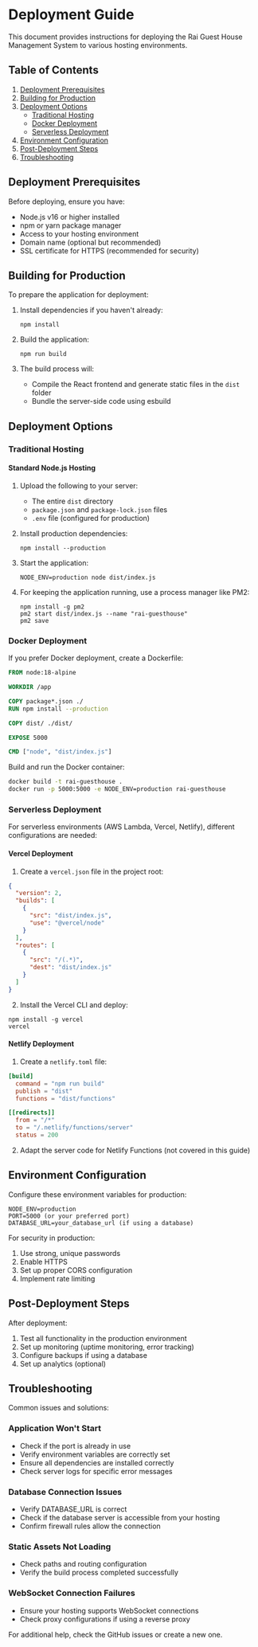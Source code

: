 # Deployment Guide

This document provides instructions for deploying the Rai Guest House Management System to various hosting environments.

## Table of Contents

1. [Deployment Prerequisites](#deployment-prerequisites)
2. [Building for Production](#building-for-production)
3. [Deployment Options](#deployment-options)
   - [Traditional Hosting](#traditional-hosting)
   - [Docker Deployment](#docker-deployment)
   - [Serverless Deployment](#serverless-deployment)
4. [Environment Configuration](#environment-configuration)
5. [Post-Deployment Steps](#post-deployment-steps)
6. [Troubleshooting](#troubleshooting)

## Deployment Prerequisites

Before deploying, ensure you have:

- Node.js v16 or higher installed
- npm or yarn package manager
- Access to your hosting environment
- Domain name (optional but recommended)
- SSL certificate for HTTPS (recommended for security)

## Building for Production

To prepare the application for deployment:

1. Install dependencies if you haven't already:
   ```
   npm install
   ```

2. Build the application:
   ```
   npm run build
   ```

3. The build process will:
   - Compile the React frontend and generate static files in the `dist` folder
   - Bundle the server-side code using esbuild

## Deployment Options

### Traditional Hosting

#### Standard Node.js Hosting

1. Upload the following to your server:
   - The entire `dist` directory
   - `package.json` and `package-lock.json` files
   - `.env` file (configured for production)

2. Install production dependencies:
   ```
   npm install --production
   ```

3. Start the application:
   ```
   NODE_ENV=production node dist/index.js
   ```

4. For keeping the application running, use a process manager like PM2:
   ```
   npm install -g pm2
   pm2 start dist/index.js --name "rai-guesthouse"
   pm2 save
   ```

### Docker Deployment

If you prefer Docker deployment, create a Dockerfile:

```dockerfile
FROM node:18-alpine

WORKDIR /app

COPY package*.json ./
RUN npm install --production

COPY dist/ ./dist/

EXPOSE 5000

CMD ["node", "dist/index.js"]
```

Build and run the Docker container:

```bash
docker build -t rai-guesthouse .
docker run -p 5000:5000 -e NODE_ENV=production rai-guesthouse
```

### Serverless Deployment

For serverless environments (AWS Lambda, Vercel, Netlify), different configurations are needed:

#### Vercel Deployment

1. Create a `vercel.json` file in the project root:

```json
{
  "version": 2,
  "builds": [
    {
      "src": "dist/index.js",
      "use": "@vercel/node"
    }
  ],
  "routes": [
    {
      "src": "/(.*)",
      "dest": "dist/index.js"
    }
  ]
}
```

2. Install the Vercel CLI and deploy:
```
npm install -g vercel
vercel
```

#### Netlify Deployment

1. Create a `netlify.toml` file:

```toml
[build]
  command = "npm run build"
  publish = "dist"
  functions = "dist/functions"

[[redirects]]
  from = "/*"
  to = "/.netlify/functions/server"
  status = 200
```

2. Adapt the server code for Netlify Functions (not covered in this guide)

## Environment Configuration

Configure these environment variables for production:

```
NODE_ENV=production
PORT=5000 (or your preferred port)
DATABASE_URL=your_database_url (if using a database)
```

For security in production:

1. Use strong, unique passwords
2. Enable HTTPS
3. Set up proper CORS configuration
4. Implement rate limiting

## Post-Deployment Steps

After deployment:

1. Test all functionality in the production environment
2. Set up monitoring (uptime monitoring, error tracking)
3. Configure backups if using a database
4. Set up analytics (optional)

## Troubleshooting

Common issues and solutions:

### Application Won't Start

- Check if the port is already in use
- Verify environment variables are correctly set
- Ensure all dependencies are installed correctly
- Check server logs for specific error messages

### Database Connection Issues

- Verify DATABASE_URL is correct
- Check if the database server is accessible from your hosting
- Confirm firewall rules allow the connection

### Static Assets Not Loading

- Check paths and routing configuration
- Verify the build process completed successfully

### WebSocket Connection Failures

- Ensure your hosting supports WebSocket connections
- Check proxy configurations if using a reverse proxy

For additional help, check the GitHub issues or create a new one.